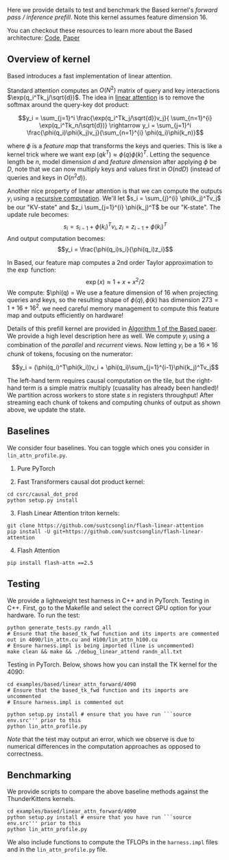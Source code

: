 

Here we provide details to test and benchmark the Based kernel's *forward pass / inference prefill*. Note this kernel assumes feature dimension 16. 

You can checkout these resources to learn more about the Based architecture: [Code](https://github.com/HazyResearch/based), [Paper](https://arxiv.org/abs/2402.18668)


## Overview of kernel
Based introduces a fast implementation of linear attention.

Standard attention computes an $O(N^2)$ matrix of query and key interactions $\exp(q_i^Tk_j/\sqrt{d})$. The idea in [linear attention](https://arxiv.org/abs/2006.16236) is to remove the softmax around the query-key dot product: 

$$y_i = \sum_{j=1}^i \frac{\exp(q_i^Tk_j/\sqrt{d})v_j}{ \sum_{n=1}^{i} \exp(q_i^Tk_n/\sqrt{d})} \rightarrow y_i = \sum_{j=1}^i \frac{\phi(q_i)\phi(k_j)v_j}{\sum_{n=1}^{i} \phi(q_i)\phi(k_n)}$$

where $\phi$ is a *feature map* that transforms the keys and queries. This is like a kernel trick where we want $\exp(qk^T) \approx \phi(q)\phi(k)^T$. Letting the sequence length be $n$, model dimension $d$ and *feature dimension* after applying $\phi$ be $D$, note that we can now multiply keys and values first in $O(ndD)$ (instead of queries and keys in $O(n^2d)$).

Another nice property of linear attention is that we can compute the outputs $y_i$ using a [recursive computation](https://arxiv.org/abs/2006.16236). We'll let $s_i = \sum_{j}^{i} \phi(k_j)^Tv_j$ be our "KV-state" and $z_i \sum_{j=1}^{i} \phi(k_j)^T$ be our "K-state". The update rule becomes:
$$s_i = s_{i-1} + \phi(k_i)^Tv_i, z_i = z_{i-1} + \phi(k_i)^T$$
And output computation becomes: 
$$y_i = \frac{\phi(q_i)s_i}{\phi(q_i)z_i}$$

In Based, our feature map computes a 2nd order Taylor approximation to the $\exp$ function:
$$\exp(x) \approx 1 + x + x^2/2$$
We compute: 
$\phi(q) = 
We use a feature dimension of $16$ when projecting queries and keys, so the resulting shape of $\phi(q), \phi(k)$ has dimension $273 = 1 + 16 + 16^2$. we need careful memory management to compute this feature map and outputs efficiently on hardware!

Details of this prefill kernel are provided in [Algorithm 1 of the Based paper](https://arxiv.org/pdf/2402.18668). We provide a high level description here as well. We compute $y_i$ using a combination of the *parallel* and *recurrent* views. Now letting $y_i$ be a $16 \times 16$ *chunk* of tokens, focusing on the numerator:

$$y_i = (\phi(q_i)^T\phi(k_i))v_i + \phi(q_i)\sum_{j=1}^{i-1}\phi(k_j)^Tv_j$$

The left-hand term requires causal computation on the tile, but the right-hand term is a simple matrix multiply (cuasality has already been handled)! We partition across workers to store state $s$ in registers throughput! After streaming each chunk of tokens and computing chunks of output as shown above, we update the state. 


## Baselines 
We consider four baselines. You can toggle which ones you consider in ```lin_attn_profile.py```. 
1. Pure PyTorch

2. Fast Transformers causal dot product kernel: 
```
cd csrc/causal_dot_prod
python setup.py install
```

3. Flash Linear Attention triton kernels:
```
git clone https://github.com/sustcsonglin/flash-linear-attention
pip install -U git+https://github.com/sustcsonglin/flash-linear-attention
```

4. Flash Attention
```
pip install flash-attn ==2.5
```

## Testing 
We provide a lightweight test harness in C++ and in PyTorch. 
Testing in C++. First, go to the Makefile and select the correct GPU option for your hardware. To run the test:
```
python generate_tests.py randn_all
# Ensure that the based_tk_fwd function and its imports are commented out in 4090/lin_attn.cu and H100/lin_attn_h100.cu
# Ensure harness.impl is being imported (line is uncommented)
make clean && make && ./debug_linear_attend randn_all.txt
```

Testing in PyTorch. Below, shows how you can install the TK kernel for the 4090:
```
cd examples/based/linear_attn_forward/4090
# Ensure that the based_tk_fwd function and its imports are uncommented
# Ensure harness.impl is commented out

python setup.py install # ensure that you have run ```source env.src''' prior to this
python lin_attn_profile.py
```
*Note* that the test may output an error, which we observe is due to numerical differences in the computation approaches as opposed to correctness.


## Benchmarking
We provide scripts to compare the above baseline methods against the ThunderKittens kernels. 
```
cd examples/based/linear_attn_forward/4090
python setup.py install # ensure that you have run ```source env.src''' prior to this
python lin_attn_profile.py 
```

We also include functions to compute the TFLOPs in the ```harness.impl``` files and in the ```lin_attn_profile.py``` file. 



